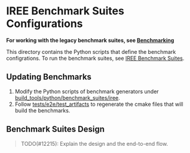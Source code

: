 # IREE Benchmark Suites Configurations

**For working with the legacy benchmark suites, see [Benchmarking](/benchmarks)**

This directory contains the Python scripts that define the benchmark
configrations. To run the benchmark suites, see [IREE Benchmark Suites](/build_tools/benchmarks/README.md).

## Updating Benchmarks
1. Modify the Python scripts of benchmark generators under
  [build_tools/python/benchmark_suites/iree](/build_tools/python/benchmark_suites/iree).
2. Follow [tests/e2e/test_artifacts](https://github.com/openxla/iree/tree/main/tests/e2e/test_artifacts)
   to regenerate the cmake files that will build the benchmarks.

## Benchmark Suites Design
> TODO(#12215): Explain the design and the end-to-end flow.
